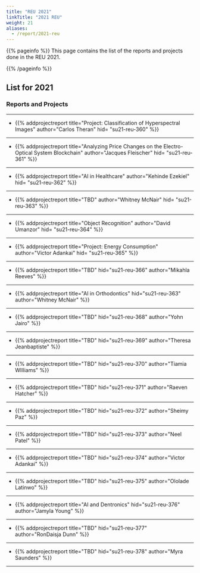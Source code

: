 ```yaml
---
title: "REU 2021"
linkTitle: "2021 REU"
weight: 21
aliases:
  - /report/2021-reu
---
```


{{% pageinfo %}}
This page contains the list of the reports and projects done in the
REU 2021.

{{% /pageinfo %}}

## List for 2021


### Reports and Projects

---

* {{% addprojectreport
  title="Project: Classification of Hyperspectral Images"
  author="Carlos Theran"
  hid= "su21-reu-360"
  %}}

---

* {{% addprojectreport
  title="Analyzing Price Changes on the Electro-Optical System Blockchain"
  author="Jacques Fleischer"
  hid= "su21-reu-361"
  %}}
  
---

* {{% addprojectreport
  title="AI in Healthcare"
  author="Kehinde Ezekiel"
  hid= "su21-reu-362"
  %}}

---

* {{% addprojectreport
  title="TBD"
  author="Whitney McNair"
  hid= "su21-reu-363"
  %}}

---

* {{% addprojectreport
  title="Object Recognition"
  author="David Umanzor"
  hid= "su21-reu-364"
  %}}

---

* {{% addprojectreport
  title="Project: Energy Consumption"
  author="Victor Adankai"
  hid= "su21-reu-365"
  %}}
  
---

* {{% addprojectreport
  title="TBD"
  hid="su21-reu-366" 
  author="Mikahla Reeves"
  %}}

---

* {{% addprojectreport
  title="AI in Orthodontics"
  hid="su21-reu-363" 
  author="Whitney McNair"
  %}}

---

* {{% addprojectreport
  title="TBD"
  hid="su21-reu-368" 
  author="Yohn Jairo"
  %}}

---

* {{% addprojectreport
  title="TBD"
  hid="su21-reu-369" 
  author="Theresa Jeanbaptiste"
  %}}

---

* {{% addprojectreport
  title="TBD"
  hid="su21-reu-370" 
  author="Tiamia WIlliams"
  %}}

---

* {{% addprojectreport
  title="TBD"
  hid="su21-reu-371" 
  author="Raeven Hatcher"
  %}}

---

* {{% addprojectreport
  title="TBD"
  hid="su21-reu-372" 
  author="Sheimy Paz"
  %}}

---


* {{% addprojectreport
  title="TBD"
  hid="su21-reu-373" 
  author="Neel Patel"
  %}}

---

* {{% addprojectreport
  title="TBD"
  hid="su21-reu-374" 
  author="Victor Adankai"
  %}}

---

* {{% addprojectreport
  title="TBD"
  hid="su21-reu-375"
  author="Ololade Latinwo"
  %}}

---


* {{% addprojectreport
  title="AI and Dentronics"
  hid="su21-reu-376"
  author="Jamyla Young"
  %}}

---

* {{% addprojectreport
  title="TBD"
  hid="su21-reu-377"
  author="RonDaisja Dunn"
  %}}
---

* {{% addprojectreport
  title="TBD"
  hid="su21-reu-378"
  author="Myra Saunders"
  %}}

---
